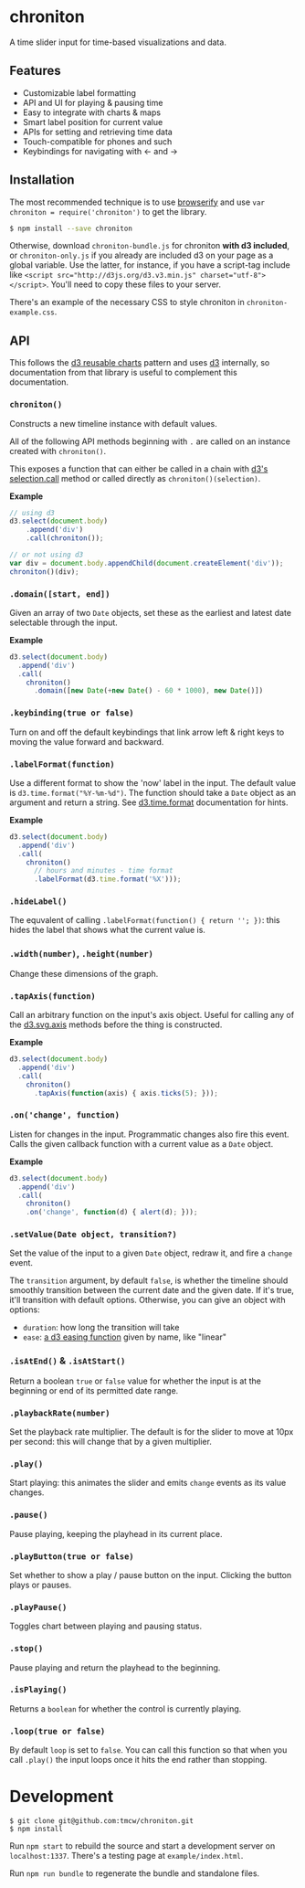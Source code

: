 # chroniton

A time slider input for time-based visualizations and data.

## Features

* Customizable label formatting
* API and UI for playing & pausing time
* Easy to integrate with charts & maps
* Smart label position for current value
* APIs for setting and retrieving time data
* Touch-compatible for phones and such
* Keybindings for navigating with ← and →

## Installation

The most recommended technique is to use [browserify](http://browserify.org/)
and use `var chroniton = require('chroniton')` to get the library.

```sh
$ npm install --save chroniton
```

Otherwise, download `chroniton-bundle.js` for chroniton **with d3 included**,
or `chroniton-only.js` if you already are included d3 on your page as a global
variable. Use the latter, for instance, if you have a script-tag
include like `<script src="http://d3js.org/d3.v3.min.js" charset="utf-8"></script>`.
You'll need to copy these files to your server.

There's an example of the necessary CSS to style chroniton
in `chroniton-example.css`.

## API

This follows the [d3 reusable charts](http://bost.ocks.org/mike/chart/) pattern
and uses [d3](http://d3js.org/) internally, so documentation from that library
is useful to complement this documentation.

### `chroniton()`

Constructs a new timeline instance with default values.

All of the following API methods beginning with `.` are called on an instance
created with `chroniton()`.

This exposes a function that can either be called in a chain with [d3's selection.call](https://github.com/mbostock/d3/wiki/Selections)
method or called directly as `chroniton()(selection)`.

**Example**

```js
// using d3
d3.select(document.body)
    .append('div')
    .call(chroniton());

// or not using d3
var div = document.body.appendChild(document.createElement('div'));
chroniton()(div);
```

### `.domain([start, end])`

Given an array of two `Date` objects, set these as the earliest and latest
date selectable through the input.

**Example**

```js
d3.select(document.body)
  .append('div')
  .call(
    chroniton()
      .domain([new Date(+new Date() - 60 * 1000), new Date()])
```

### `.keybinding(true or false)`

Turn on and off the default keybindings that link arrow left & right keys
to moving the value forward and backward.

### `.labelFormat(function)`

Use a different format to show the 'now' label in the input. The default
value is `d3.time.format("%Y-%m-%d")`. The function should take a `Date`
object as an argument and return a string. See [d3.time.format](https://github.com/mbostock/d3/wiki/Time-Formatting)
documentation for hints.

**Example**

```js
d3.select(document.body)
  .append('div')
  .call(
    chroniton()
      // hours and minutes - time format
      .labelFormat(d3.time.format('%X')));
```

### `.hideLabel()`

The equvalent of calling `.labelFormat(function() { return ''; })`: this
hides the label that shows what the current value is.

### `.width(number)`, `.height(number)`

Change these dimensions of the graph.

### `.tapAxis(function)`

Call an arbitrary function on the input's axis object. Useful for calling
any of the [d3.svg.axis](https://github.com/mbostock/d3/wiki/SVG-Axes) methods
before the thing is constructed.


**Example**

```js
d3.select(document.body)
  .append('div')
  .call(
    chroniton()
      .tapAxis(function(axis) { axis.ticks(5); }));
```

### `.on('change', function)`

Listen for changes in the input. Programmatic changes also fire this event.
Calls the given callback function with a current value as a `Date` object.

**Example**

```js
d3.select(document.body)
  .append('div')
  .call(
    chroniton()
    .on('change', function(d) { alert(d); }));
```

### `.setValue(Date object, transition?)`

Set the value of the input to a given `Date` object, redraw it, and fire
a `change` event.

The `transition` argument, by default `false`, is whether the timeline
should smoothly transition between the current date and the given date.
If it's true, it'll transition with default options. Otherwise, you can
give an object with options:

* `duration`: how long the transition will take
* `ease`: [a d3 easing function](https://github.com/mbostock/d3/wiki/Transitions#d3_ease)
  given by name, like "linear"

### `.isAtEnd()` & `.isAtStart()`

Return a boolean `true` or `false` value for whether the input is at the beginning
or end of its permitted date range.

### `.playbackRate(number)`

Set the playback rate multiplier. The default is for the slider to move at 10px
per second: this will change that by a given multiplier.

### `.play()`

Start playing: this animates the slider and emits `change` events as its
value changes.

### `.pause()`

Pause playing, keeping the playhead in its current place.

### `.playButton(true or false)`

Set whether to show a play / pause button on the input. Clicking the
button plays or pauses.

### `.playPause()`

Toggles chart between playing and pausing status.

### `.stop()`

Pause playing and return the playhead to the beginning.

### `.isPlaying()`

Returns a `boolean` for whether the control is currently playing.

### `.loop(true or false)`

By default `loop` is set to `false`. You can call this function so that when
you call `.play()` the input loops once it hits the end rather than stopping.

# Development

    $ git clone git@github.com:tmcw/chroniton.git
    $ npm install

Run `npm start` to rebuild the source and start a development server on
`localhost:1337`. There's a testing page at `example/index.html`.

Run `npm run bundle` to regenerate the bundle and standalone files.
